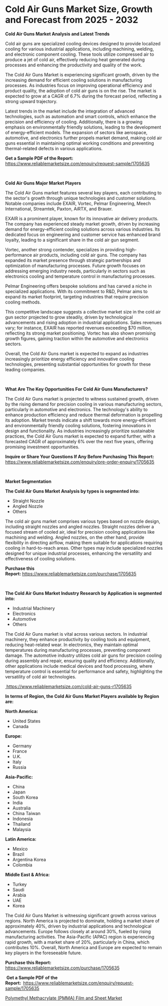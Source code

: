 <p><h1>Cold Air Guns Market Size, Growth and Forecast from 2025 - 2032</h1></p><p><strong>Cold Air Guns Market Analysis and Latest Trends</strong></p>
<p><p>Cold air guns are specialized cooling devices designed to provide localized cooling for various industrial applications, including machining, welding, and electronic component cooling. These tools utilize compressed air to produce a jet of cold air, effectively reducing heat generated during processes and enhancing the productivity and quality of the work.</p><p>The Cold Air Guns Market is experiencing significant growth, driven by the increasing demand for efficient cooling solutions in manufacturing processes. As industries focus on improving operational efficiency and product quality, the adoption of cold air guns is on the rise. The market is expected to grow at a CAGR of 6.7% during the forecast period, reflecting a strong upward trajectory.</p><p>Latest trends in the market include the integration of advanced technologies, such as automation and smart controls, which enhance the precision and efficiency of cooling. Additionally, there is a growing emphasis on environmentally friendly solutions, leading to the development of energy-efficient models. The expansion of sectors like aerospace, automotive, and electronics further propels market demand, making cold air guns essential in maintaining optimal working conditions and preventing thermal-related defects in various applications.</p></p>
<p><strong>Get a Sample PDF of the Report:&nbsp;</strong> <a href="https://www.reliablemarketsize.com/enquiry/request-sample/1705635?utm_campaign=2754&utm_medium=2&utm_source=Github&utm_content=ia&utm_term=27032025&utm_id=cold-air-guns">https://www.reliablemarketsize.com/enquiry/request-sample/1705635</a></p>
<p>&nbsp;</p>
<p><strong>Cold Air Guns Major Market Players</strong></p>
<p><p>The Cold Air Guns market features several key players, each contributing to the sector's growth through unique technologies and customer solutions. Notable companies include EXAIR, Vortec, Pelmar Engineering, Meech International, Streamtek, Paxton, AiRTX, and Brauer.</p><p>EXAIR is a prominent player, known for its innovative air delivery products. The company has experienced steady market growth, driven by increasing demand for energy-efficient cooling solutions across various industries. Its dedicated focus on engineering and customer service has enhanced brand loyalty, leading to a significant share in the cold air gun segment.</p><p>Vortec, another strong contender, specializes in providing high-performance air products, including cold air guns. The company has expanded its market presence through strategic partnerships and optimization of manufacturing processes. Future growth focuses on addressing emerging industry needs, particularly in sectors such as electronics cooling and temperature control in manufacturing processes.</p><p>Pelmar Engineering offers bespoke solutions and has carved a niche in specialized applications. With its commitment to R&D, Pelmar aims to expand its market footprint, targeting industries that require precision cooling methods.</p><p>This competitive landscape suggests a collective market size in the cold air gun sector projected to grow steadily, driven by technological advancements and rising adoption in industrial applications. Sales revenues vary; for instance, EXAIR has reported revenues exceeding $70 million, reflecting its strong market positioning. Vortec has also shown promising growth figures, gaining traction within the automotive and electronics sectors.</p><p>Overall, the Cold Air Guns market is expected to expand as industries increasingly prioritize energy efficiency and innovative cooling technologies, presenting substantial opportunities for growth for these leading companies.</p></p>
<p>&nbsp;</p>
<p><strong>What Are The Key Opportunities For Cold Air Guns Manufacturers?</strong></p>
<p><p>The Cold Air Guns market is projected to witness sustained growth, driven by the rising demand for precision cooling in various manufacturing sectors, particularly in automotive and electronics. The technology's ability to enhance production efficiency and reduce thermal deformation is propelling its adoption. Market trends indicate a shift towards more energy-efficient and environmentally friendly cooling solutions, fostering innovations in design and functionality. As industries increasingly prioritize sustainable practices, the Cold Air Guns market is expected to expand further, with a forecasted CAGR of approximately 6% over the next five years, offering promising investment opportunities.</p></p>
<p><strong>Inquire or Share Your Questions If Any Before Purchasing This Report:</strong> <a href="https://www.reliablemarketsize.com/enquiry/pre-order-enquiry/1705635?utm_campaign=2754&utm_medium=2&utm_source=Github&utm_content=ia&utm_term=27032025&utm_id=cold-air-guns">https://www.reliablemarketsize.com/enquiry/pre-order-enquiry/1705635</a></p>
<p>&nbsp;</p>
<p><strong>Market Segmentation</strong></p>
<p><strong>The Cold Air Guns Market Analysis by types is segmented into:</strong></p>
<p><ul><li>Straight Nozzle</li><li>Angled Nozzle</li><li>Others</li></ul></p>
<p><p>The cold air guns market comprises various types based on nozzle design, including straight nozzles and angled nozzles. Straight nozzles deliver a focused stream of cooled air, ideal for precision cooling applications like machining and welding. Angled nozzles, on the other hand, provide flexibility in directing airflow, making them suitable for applications requiring cooling in hard-to-reach areas. Other types may include specialized nozzles designed for unique industrial processes, enhancing the versatility and effectiveness of cooling solutions.</p></p>
<p><strong>Purchase this Report:&nbsp;</strong><a href="https://www.reliablemarketsize.com/purchase/1705635?utm_campaign=2754&utm_medium=2&utm_source=Github&utm_content=ia&utm_term=27032025&utm_id=cold-air-guns">https://www.reliablemarketsize.com/purchase/1705635</a></p>
<p>&nbsp;</p>
<p><strong>The Cold Air Guns Market Industry Research by Application is segmented into:</strong></p>
<p><ul><li>Industrial Machinery</li><li>Electronics</li><li>Automotive</li><li>Others</li></ul></p>
<p><p>The Cold Air Guns market is vital across various sectors. In industrial machinery, they enhance productivity by cooling tools and equipment, reducing heat-related wear. In electronics, they maintain optimal temperatures during manufacturing processes, preventing component damage. The automotive industry utilizes cold air guns for precision cooling during assembly and repair, ensuring quality and efficiency. Additionally, other applications include medical devices and food processing, where temperature control is essential for performance and safety, highlighting the versatility of cold air technologies.</p></p>
<p><a href="https://www.reliablemarketsize.com/cold-air-guns-r1705635?utm_campaign=2754&utm_medium=2&utm_source=Github&utm_content=ia&utm_term=27032025&utm_id=cold-air-guns">&nbsp;https://www.reliablemarketsize.com/cold-air-guns-r1705635</a></p>
<p><strong>In terms of Region, the Cold Air Guns Market Players available by Region are:</strong></p>
<p>
    <p> <strong> North America: </strong>
        <ul>
            <li>United States</li>
            <li>Canada</li>
        </ul>
        </p> 
    <p> <strong> Europe: </strong>
        <ul>
            <li>Germany</li>
            <li>France</li>
            <li>U.K.</li>
            <li>Italy</li>
            <li>Russia</li>
        </ul>
        </p> 
    <p> <strong> Asia-Pacific: </strong>
        <ul>
            <li>China</li>
            <li>Japan</li>
            <li>South Korea</li>
            <li>India</li>
            <li>Australia</li>
            <li>China Taiwan</li>
            <li>Indonesia</li>
            <li>Thailand</li>
            <li>Malaysia</li>
        </ul>
        </p> 
    <p> <strong> Latin America: </strong>
        <ul>
            <li>Mexico</li>
            <li>Brazil</li>
            <li>Argentina Korea</li>
            <li>Colombia</li>
        </ul>
        </p> 
    <p> <strong> Middle East & Africa: </strong>
        <ul>
            <li>Turkey</li>
            <li>Saudi</li>
            <li>Arabia</li>
            <li>UAE</li>
            <li>Korea</li>
        </ul>
    </p>
    </p>
<p><p>The Cold Air Guns Market is witnessing significant growth across various regions. North America is projected to dominate, holding a market share of approximately 40%, driven by industrial applications and technological advancements. Europe follows closely at around 30%, fueled by rising manufacturing activities. The Asia-Pacific (APAC) region is experiencing rapid growth, with a market share of 20%, particularly in China, which contributes 10%. Overall, North America and Europe are expected to remain key players in the foreseeable future.</p></p>
<p><strong>Purchase this Report: </strong><a href="https://www.reliablemarketsize.com/purchase/1705635?utm_campaign=2754&utm_medium=2&utm_source=Github&utm_content=ia&utm_term=27032025&utm_id=cold-air-guns">https://www.reliablemarketsize.com/purchase/1705635</a></p>
<p>&nbsp;<strong>Get a Sample PDF of the Report:&nbsp;&nbsp;</strong><a href="https://www.reliablemarketsize.com/enquiry/request-sample/1705635?utm_campaign=2754&utm_medium=2&utm_source=Github&utm_content=ia&utm_term=27032025&utm_id=cold-air-guns">https://www.reliablemarketsize.com/enquiry/request-sample/1705635</a></p>
<p><strong></strong></p>
<p><p><a href="https://github.com/ebalabenoot/Market-Research-Report-List-1/blob/main/polymethyl-methacrylate-pmma-film-and-sheet-market.md?utm_campaign=2754&utm_medium=2&utm_source=Github&utm_content=ia&utm_term=27032025&utm_id=cold-air-guns">Polymethyl Methacrylate (PMMA) Film and Sheet Market</a></p></p>